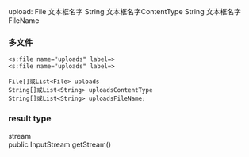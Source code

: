 upload:
File 文本框名字
String 文本框名字ContentType
String 文本框名字FileName

### 多文件 
```
<s:file name="uploads" label=>
<s:file name="uploads" label=>
```
```
File[]或List<File> uploads
String[]或List<String> uploadsContentType
String[]或List<String> uploadsFileName;
```

### result type
stream    
public InputStream getStream()
